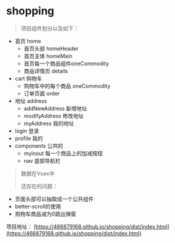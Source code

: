 # shopping  

> 项目组件划分以及如下：

+ 首页 home
  + 首页头部 homeHeader
  + 首页主体 homeMain
  + 首页每一个商品组件oneCommodity
  + 商品详情页 details  
+ cart 购物车  
  + 购物车中的每个商品 oneCommodity  
  + 订单页面 order  
+ 地址 address
  + addNewAddress 新增地址
  + modifyAddress 修改地址
  + myAddress 我的地址
+ login 登录
+ profile 我的  
+ components 公共的
  + myinout 每一个商品上的加减按钮
  + nav 底部导航栏

> 数据在Vuex中
>  
> 还存在的问题：

+ 页面头部可以抽取成一个公共组件
+ better-scroll的使用
+ 购物车商品减为0跳出弹窗

项目地址：
[https://466879168.github.io/shopping/dist/index.html](https://466879168.github.io/shopping/dist/index.html)
